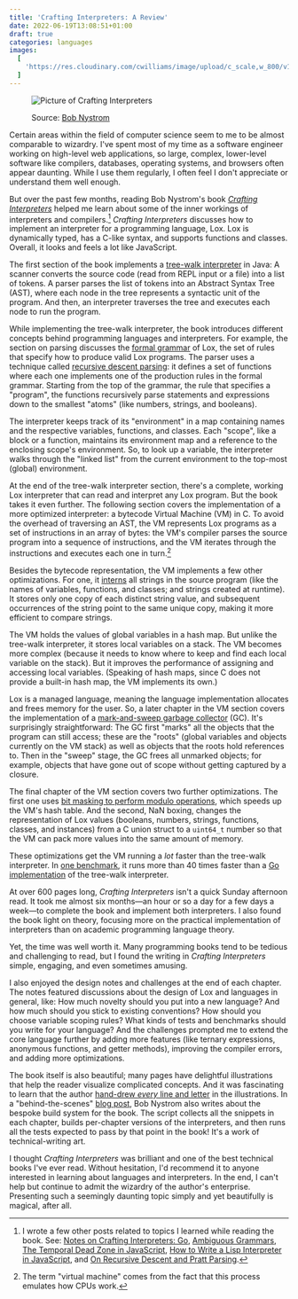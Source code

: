 ```yaml
---
title: 'Crafting Interpreters: A Review'
date: 2022-06-19T13:08:51+01:00
draft: true
categories: languages
images:
  [
    'https://res.cloudinary.com/cwilliams/image/upload/c_scale,w_800/v1655822011/Blog/crafting-interpreters.webp',
  ]
---
```


<figure>
  <img src="https://res.cloudinary.com/cwilliams/image/upload/c_scale,w_800/v1655822011/Blog/crafting-interpreters.webp" alt="Picture of Crafting Interpreters">
	<figcaption>
    <p>
      Source: <a href="https://journal.stuffwithstuff.com/2021/07/29/640-pages-in-15-months/">Bob Nystrom</a>
    </p>
  </figcaption>
</figure>

Certain areas within the field of computer science seem to me to be almost comparable to wizardry. I've spent most of my time as a software engineer working on high-level web applications, so large, complex, lower-level software like compilers, databases, operating systems, and browsers often appear daunting. While I use them regularly, I often feel I don't appreciate or understand them well enough.

But over the past few months, reading Bob Nystrom's book _[Crafting Interpreters](https://craftinginterpreters.com/)_ helped me learn about some of the inner workings of interpreters and compilers.[^sld] _Crafting Interpreters_ discusses how to implement an interpreter for a programming language, Lox. Lox is dynamically typed, has a C-like syntax, and supports functions and classes. Overall, it looks and feels a lot like JavaScript.

[^sld]: I wrote a few other posts related to topics I learned while reading the book. See: [Notes on Crafting Interpreters: Go](https://chidiwilliams.com/post/notes-on-crafting-interpreters-go/), [Ambiguous Grammars](https://chidiwilliams.com/post/ambiguous-grammars/), [The Temporal Dead Zone in JavaScript](https://chidiwilliams.com/post/the-temporal-dead-zone-in-javascript/), [How to Write a Lisp Interpreter in JavaScript](https://chidiwilliams.com/post/how-to-write-a-lisp-interpreter-in-javascript/), and [On Recursive Descent and Pratt Parsing](https://chidiwilliams.com/post/on-recursive-descent-and-pratt-parsing/).

The first section of the book implements a [tree-walk interpreter](<https://en.wikipedia.org/wiki/Interpreter_(computing)#Abstract_syntax_tree_interpreters>) in Java: A scanner converts the source code (read from REPL input or a file) into a list of tokens. A parser parses the list of tokens into an Abstract Syntax Tree (AST), where each node in the tree represents a syntactic unit of the program. And then, an interpreter traverses the tree and executes each node to run the program.

While implementing the tree-walk interpreter, the book introduces different concepts behind programming languages and interpreters. For example, the section on parsing discusses the [formal grammar](https://en.wikipedia.org/wiki/Formal_grammar) of Lox, the set of rules that specify how to produce valid Lox programs. The parser uses a technique called [recursive descent parsing](https://en.wikipedia.org/wiki/Recursive_descent_parser): it defines a set of functions where each one implements one of the production rules in the formal grammar. Starting from the top of the grammar, the rule that specifies a "program", the functions recursively parse statements and expressions down to the smallest "atoms" (like numbers, strings, and booleans).

The interpreter keeps track of its "environment" in a map containing names and the respective variables, functions, and classes. Each "scope", like a block or a function, maintains its environment map and a reference to the enclosing scope's environment. So, to look up a variable, the interpreter walks through the "linked list" from the current environment to the top-most (global) environment.

At the end of the tree-walk interpreter section, there's a complete, working Lox interpreter that can read and interpret any Lox program. But the book takes it even further. The following section covers the implementation of a more optimized interpreter: a bytecode Virtual Machine (VM) in C. To avoid the overhead of traversing an AST, the VM represents Lox programs as a set of instructions in an array of bytes: the VM's compiler parses the source program into a sequence of instructions, and the VM iterates through the instructions and executes each one in turn.[^lao]

[^lao]: The term "virtual machine" comes from the fact that this process emulates how CPUs work.

Besides the bytecode representation, the VM implements a few other optimizations. For one, it [interns](https://en.wikipedia.org/wiki/String_interning) all strings in the source program (like the names of variables, functions, and classes; and strings created at runtime). It stores only one copy of each distinct string value, and subsequent occurrences of the string point to the same unique copy, making it more efficient to compare strings.

The VM holds the values of global variables in a hash map. But unlike the tree-walk interpreter, it stores local variables on a stack. The VM becomes more complex (because it needs to know where to keep and find each local variable on the stack). But it improves the performance of assigning and accessing local variables. (Speaking of hash maps, since C does not provide a built-in hash map, the VM implements its own.)

Lox is a managed language, meaning the language implementation allocates and frees memory for the user. So, a later chapter in the VM section covers the implementation of a [mark-and-sweep garbage collector](https://en.wikipedia.org/wiki/Tracing_garbage_collection#Na%C3%AFve_mark-and-sweep) (GC). It's surprisingly straightforward: The GC first "marks" all the objects that the program can still access; these are the "roots" (global variables and objects currently on the VM stack) as well as objects that the roots hold references to. Then in the "sweep" stage, the GC frees all unmarked objects; for example, objects that have gone out of scope without getting captured by a closure.

The final chapter of the VM section covers two further optimizations. The first one uses [bit masking to perform modulo operations](<https://en.wikipedia.org/wiki/Mask_(computing)#Hash_tables>), which speeds up the VM's hash table. And the second, NaN boxing, changes the representation of Lox values (booleans, numbers, strings, functions, classes, and instances) from a C union struct to a `uint64_t` number so that the VM can pack more values into the same amount of memory.

These optimizations get the VM running a _lot_ faster than the tree-walk interpreter. In [one benchmark](https://gist.github.com/chidiwilliams/910e887fdbc9ec9a601493a9274572a2), it runs more than 40 times faster than a [Go implementation](https://github.com/chidiwilliams/glox) of the tree-walk interpreter.

At over 600 pages long, _Crafting Interpreters_ isn't a quick Sunday afternoon read. It took me almost six months—an hour or so a day for a few days a week—to complete the book and implement both interpreters. I also found the book light on theory, focusing more on the practical implementation of interpreters than on academic programming language theory.

Yet, the time was well worth it. Many programming books tend to be tedious and challenging to read, but I found the writing in _Crafting Interpreters_ simple, engaging, and even sometimes amusing.

I also enjoyed the design notes and challenges at the end of each chapter. The notes featured discussions about the design of Lox and languages in general, like: How much novelty should you put into a new language? And how much should you stick to existing conventions? How should you choose variable scoping rules? What kinds of tests and benchmarks should you write for your language? And the challenges prompted me to extend the core language further by adding more features (like ternary expressions, anonymous functions, and getter methods), improving the compiler errors, and adding more optimizations.

The book itself is also beautiful; many pages have delightful illustrations that help the reader visualize complicated concepts. And it was fascinating to learn that the author [hand-drew _every_ line and letter](https://www.youtube.com/watch?v=iN1MsCXkPSA) in the illustrations. In a "behind-the-scenes" [blog post](https://journal.stuffwithstuff.com/2020/04/05/crafting-crafting-interpreters/), Bob Nystrom also writes about the bespoke build system for the book. The script collects all the snippets in each chapter, builds per-chapter versions of the interpreters, and then runs all the tests expected to pass by that point in the book! It's a work of technical-writing art.

I thought _Crafting Interpreters_ was brilliant and one of the best technical books I've ever read. Without hesitation, I'd recommend it to anyone interested in learning about languages and interpreters. In the end, I can't help but continue to admit the wizardry of the author's enterprise. Presenting such a seemingly daunting topic simply and yet beautifully is magical, after all.
